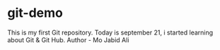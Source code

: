 # git-demo
This is my first Git repository.
Today is september 21, i started learning about Git & Git Hub.
Author - Mo Jabid Ali
